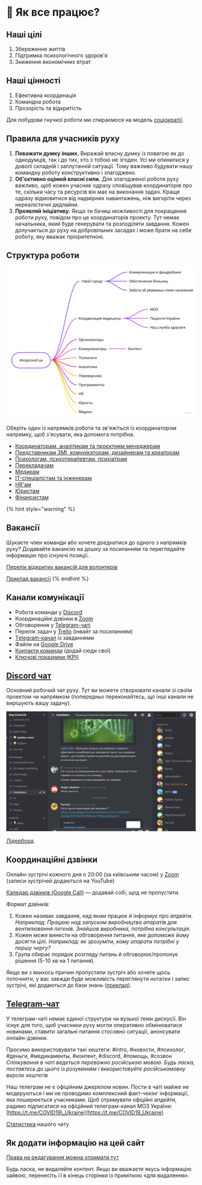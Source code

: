 # 🚀 Як все працює?

## Наші цілі

1. Збереження життів
2. Підтримка психологічного здоров'я
3. Зниження економічних втрат

## Наші цінності

1. Ефективна координація
2. Командна робота
3. Прозорість та відкритість

Для побудови гнучкої роботи ми спираємося на модель [соціократії](https://ru.wikipedia.org/wiki/%D0%A1%D0%BE%D1%86%D0%B8%D0%BE%D0%BA%D1%80%D0%B0%D1%82%D0%B8%D1%8F).

## Правила для учасників руху

1. **Поважати думку інших.** Виражай власну думку із повагою як до однодумців, так і до тих, хто з тобою не згоден. Усі ми опинилися у доволі складній і заплутанній ситуації. Тому важливо будувати нашу командну роботу конструктивно і злагоджено.
2. **Об'єктивно оцінюй власні сили.** Для злагодженої роботи руху важливо, щоб кожен учасник одразу сповіщував координаторів про те, скільки часу та ресурсів він має на виконання задач. Краще одразу відмовитися від надмірних навантажень, ніж вигоріти через нереалістичні дедлайни.
3. **Проявляй ініціативу.** Якщо ти бачиш можливості для покращення роботи руху, повідом про це координаторів проекту. Тут немає начальника, який буде генерувати та розподіляти завдання. Кожен долучається до руху на добровільних засадах і може брати на себе роботу, яку вважає пріоритетною.

## Структура роботи

![](../.gitbook/assets/stopcovid-ua-2.jpg)

Оберіть один із напрямків роботи та зв'яжіться із координатором напрямку, щоб з'ясувати, яка допомога потрібна.

* [Координаторам, аналітикам та проєктним менеджерам](../analitika-mepping-dannykh/)
* [Представникам ЗМІ, комунікаторам, дизайнерам та креаторам](https://app.gitbook.com/@dgov/s/stopcovid/~/drafts/-M3zNx5P-7ysMTiG6jk-/informacionnaya-kampaniya)
* [Психологам, психотерапевтам, психіатрам](../za-specializaciyeyu/psychological-support/)
* [Перекладачам](../za-specializaciyeyu/perekladacham/)
* [Медикам](../sistema-zdravookhraneniya/)
* [IT-спеціалістам та інженерам](../za-specializaciyeyu/it-ta-inzheneram/)
* [HR'ам](../hr-bezrabotica/)
* [Юристам](../za-specializaciyeyu/yuristam.md)
* [Фінансистам](../analitika-mepping-dannykh/finansistam.md)

{% hint style="warning" %}
## Вакансії

Шукаєте член команди або хочете доєднатися до одного з напрямків руху? Додавайте вакансію на дошку за посиланням та переглядайте інформацію про існуючі позиції.

[Перелік відкритих вакансій для волонтерів](https://trello.com/b/IkonsFAY/stopcovid-%D0%BD%D1%83%D0%B6%D0%B5%D0%BD-%D0%B2%D0%BE%D0%BB%D0%BE%D0%BD%D1%82%D0%B5%D1%80)

[Приклад вакансії](https://trello.com/c/v9EWH6x8/32-%D0%BF%D1%80%D0%B8%D0%BC%D0%B5%D1%80-%D0%B2%D0%B0%D0%BA%D0%B0%D0%BD%D1%81%D0%B8%D0%B8)
{% endhint %}

## Канали комунікації

* Робота команди у [Discord](https://discord.gg/Ua4nnXZ)
* Координаційні дзвінки в [Zoom](https://zoom.us/j/919563955?pwd=VlIrTjZXUHpuQTQrVHlpa09WUnpJUT09)
* Обговорення у [Telegram-чаті](https://t.me/stopcovidua)
* Перелік задач у [Trello](https://trello.com/invite/b/IkonsFAY/12e5d029973f9869061f7a5c1a0364f4/main-board) \(інвайт за посиланням\)
* [Тelegram-канал](https://t.me/scutasks) із завданнями
* Файли на [Google Drive](https://drive.google.com/drive/folders/1i4TaeHh8V0-WX8paR-xPhDIhl8tvFZTs?usp=sharing)
* [Контакти команди](https://docs.google.com/spreadsheets/d/1aFogfzJFu_4oDbCVGvR0dE2BfQc6m9A1L3_KHz9t8SY/edit#gid=0) \(додай сюди свої\)
* [Ключові показники \(KPI\)](https://docs.google.com/spreadsheets/d/1qxu6R_ToVvPUXK439pKcS8pDluyzr6lt5AjGpI-F8wY/edit#gid=0)

## [Discord чат](https://discord.gg/MxT4axM)

Основний робочий чат руху. Тут ви можете створювати канали зі своїм проектом чи напрямком \(попередньо переконайтесь, що інші канали не вирішують вашу задачу\).

![](../.gitbook/assets/image%20%281%29.png)

[Лідерборд](https://mee6.xyz/leaderboard/688064950635462771)

## Координаційні дзвінки

Онлайн-зустрічі кожного дня о 20:00 \(за київським часом\) у [Zoom](https://zoom.us/j/919563955?pwd=VlIrTjZXUHpuQTQrVHlpa09WUnpJUT09) \(записи зустрічей додаються на YouTube\)

[Каледар дзвінків \(Google Call\)](https://calendar.google.com/calendar?cid=dWFjYmxrMG80MGx0amRidGFpb2M0aGVoZmNAZ3JvdXAuY2FsZW5kYXIuZ29vZ2xlLmNvbQ) — додавай собі, щод не пропустити.

Формат дзвінків:

1. Кожен називає завдання, над яким працює й інформує про апдейти. _Наприклад: Працюю над запуском виробництва апаратів для вентилювання легенів. Знайшов виробника, потрібна консультація._
2. Кожен може винести на обговорення питання, яке допоможе йому досягти цілі. _Наприклад: як зрозуміти, кому апарати потрібні у першу чергу?_
3. Група обирає порядок розгляду питань й обговорює/пропонує рішення \(5-10 хв на 1 питання\).

Якщо ви з якихось причин пропустили зустріч або хочете щось поточнити, у вас завжди буде можливість переглянути нотатки і запис зустрічі, які додаються до бази знань \([приклад](../organizaciya/tactical-16.03.md)\).

## [Теlegram-чат](https://t.me/stopcovidua)

У телеграм-чаті немає єдиної структури чи вузької теми дискусії. Він існує для того, щоб учасники руху могли оперативно обмінюватися новинами, ставити загальні питання стосовно ситуації, анонсувати онлайн-дзвінки.

Просимо використовувати такі хештеги: \#intro, \#новости, \#психолог, \#деньги, \#медикаменты, \#контент, \#discord, \#помощь, \#созвон _Спілкування в чаті ведеться переважно російською мовою. Будь ласка, поставтесь до цього із розумінням і використовуйте російськомовну версію хештегів_

Наш телеграм не є офіційним джерелом новин. Пости в чаті майже не модеруються і ми не проводимо комплексний факт-чекінг інформації, яка поширюється учасниками. Щоб отримувати офіційні апдейти, радимо підписатися на офіційний телеграм-канал МОЗ України: [https://t.me/COVID19\_Ukraine](https://t.me/COVID19_Ukraine) 

[Статистика](https://combot.org/c/-1001383920031) нашого чату

## Як додати інформацію на цей сайт

[Права на редагування можна отримати тут](https://app.gitbook.com/invite/dgov?invite=-M2JRBARwkcPd9AED8KT)

Будь ласка, не видаляйте контент. Якщо ви вважаєте якусь інформацію зайвою, перенесіть її в кінець сторінки із приміткою «для видалення».

